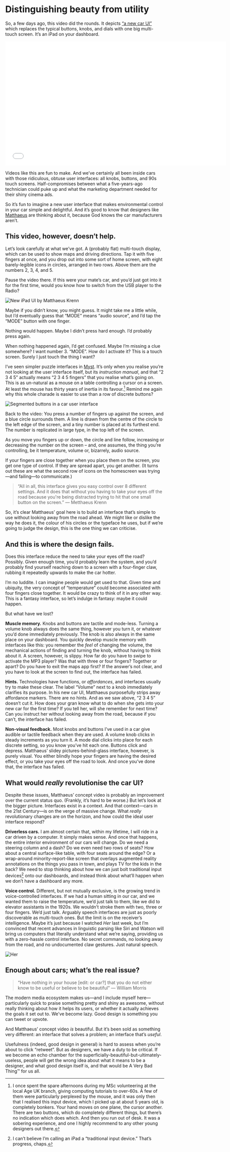 # Distinguishing beauty from utility

So, a few days ago, this video did the rounds. It depicts [“a new car UI”](http://matthaeuskrenn.com/new-car-ui/) which replaces the typical buttons, knobs, and dials with one big multi-touch screen. It’s an iPad on your dashboard.

<iframe width="700" height="394" src="//www.youtube-nocookie.com/embed/XVbuk3jizGM" frameborder="0" allowfullscreen></iframe>

Videos like this are fun to make. And we’ve certainly all been inside cars with those ridiculous, obtuse user interfaces: all knobs, buttons, and 90s touch screens. Half-compromises between what a five-years-ago technician could puke up and what the marketing department needed for their shiny cinema ads.

So it’s fun to imagine a new user interface that makes environmental control in your car simple and delightful. And it’s good to know that designers like [Matthaeus](https://twitter.com/matthaeus) are thinking about it, because God knows the car manufacturers aren’t.

## This video, however, doesn’t help.

Let’s look carefully at what we’ve got. A (probably flat) multi-touch display, which can be used to show maps and driving directions. Tap it with five fingers at once, and you drop out into some sort of home screen, with eight barely-legible icons in circles, arranged in two rows. Above them are the numbers 2, 3, 4, and 5.

Pause the video there. If this were your mate’s car, and you’d just got into it for the first time, would you know how to switch from the USB player to the Radio?

![New iPad UI by Matthaeus Krenn](/media/ipad-ui-matthaeus.png)

Maybe if you didn’t know, you might guess. It might take me a little while, but I’d eventually guess that “MODE” means “audio source”, and I’d tap the “MODE” button with one finger.

Nothing would happen. Maybe I didn’t press hard enough. I’d probably press again.

When nothing happened again, I’d get confused. Maybe I’m missing a clue somewhere? I want number 3. “MODE”. How do I activate it? This is a touch screen. Surely I just touch the thing I want?

I’ve seen simpler puzzle interfaces in [Myst](https://en.wikipedia.org/wiki/Myst). It’s only when you realise you’re not looking at the user interface itself, but its *instruction manual*, and that “2 3 4 5” actually means “2 3 4 5 fingers” that you realise what’s going on. This is as un-natural as a mouse on a table controlling a cursor on a screen. At least the mouse has thirty years of inertia in its favour.[^1] Remind me again why this whole charade is easier to use than a row of discrete buttons?

[^1]: I once spent the spare afternoons during my MSc volunteering at the local Age UK branch, giving computing tutorials to over-60s. A few of them were particularly perplexed by the mouse, and it was only then that I realised this input device, which I picked up at about 5 years old, is completely bonkers. Your hand moves on one plane, the cursor another. There are two buttons, which do completely different things, but there’s no indication which does which. And then you run out of desk. It was a sobering experience, and one I highly recommend to any other young designers out there.

![Segmented buttons in a car user interface](/media/ipad-ui-straw-man.png)

Back to the video: You press a number of fingers up against the screen, and a blue circle surrounds them. A line is drawn from the centre of the circle to the left edge of the screen, and a tiny number is placed at its furthest end. The number is replicated in large type, in the top left of the screen.

As you move you fingers up or down, the circle and line follow, increasing or decreasing the number on the screen – and, one assumes, the thing you’re controlling, be it temperature, volume or, bizarrely, audio source.

If your fingers are close together when you place them on the screen, you get one type of control. If they are spread apart, you get another. (It turns out these are what the second row of icons on the homescreen was trying—and failing—to communicate.)

>  “All in all, this interface gives you easy control over 8 different settings. And it does that without you having to take your eyes off the road because you're being distracted trying to hit that one small button on the screen.” — Metthaeus Krenn

So, it’s clear Matthaeus’ goal here is to build an interface that’s simple to use without looking away from the road ahead. We might like or dislike the way he does it, the colour of his circles or the typeface he uses, but if we’re going to judge the design, this is the one thing we can criticise.

## And this is where the design fails.

Does this interface reduce the need to take your eyes off the road? Possibly. Given enough time, you’d probably learn the system, and you’d probably find yourself reaching down to a screen with a four-finger claw, rubbing it repeatedly upwards to make the car hotter.

I’m no luddite. I can imagine people would get used to that. Given time and ubiquity, the very concept of “temperature” could become associated with four fingers close together. It would be crazy to think of it in any other way. This is a fantasy interface, so let’s indulge in fantasy: maybe it could happen.

But what have we lost?

**Muscle memory.** Knobs and buttons are tactile and mode-less. Turning a volume knob always does the same thing, however you turn it, or whatever you’d done immediately previously. The knob is also always in the same place on your dashboard. You quickly develop muscle memory with interfaces like this: you remember the *feel* of changing the volume, the mechanical actions of finding and turning the knob, without having to think about it. A screen, however, is slippy. How far do you have to swipe to activate the MP3 player? Was that with three or four fingers? Together or apart? Do you have to exit the maps app first? If the answer’s not clear, and you have to look at the screen to find out, the interface has failed.

**Hints.** Technologies have functions, or *affordances*, and interfaces usually try to make these clear. The label “Volume” next to a knob immediately clarifies its purpose. In his new car UI, Matthaeus purposefully strips away affordance markers. There are no hints. And as we saw above, “2 3 4 5” doesn’t cut it. How does your gran know what to do when she gets into your new car for the first time? If you tell her, will she remember for next time? Can you instruct her without looking away from the road, because if you can’t, the interface has failed.

**Non-visual feedback.** Most knobs and buttons I’ve used in a car give audible or tactile feedback when they are used. A volume knob clicks in steady increments as you turn it. A mode dial clicks into place for each discrete setting, so you know you’ve hit each one. Buttons click and depress. Matthaeus’ slidey pictures-behind-glass interface, however, is purely visual. You either blindly hope your fingers are having the desired effect, or you take your eyes off the road to look. And once you’ve done that, the interface has failed.

## What would *really* revolutionise the car UI?

Despite these issues, Matthaeus’ concept video is probably an improvement over the current status quo. (Frankly, it’s hard to be worse.) But let’s look at the bigger picture. Interfaces exist in a context. And that context—cars in the 21st Century—is on the verge of massive change. What *really* revolutionary changes are on the horizon, and how could the ideal user interface respond?

**Driverless cars.** I am almost certain that, within my lifetime, I will ride in a car driven by a computer. It simply makes sense. And once that happens, the entire interior environment of our cars will change. Do we need a steering column and a dash? Do we even need two rows of seats? How about a central surface-like table, with four seats around the edge? Or a wrap-around minority-report-like screen that overlays augmented reality annotations on the things you pass in town, and plays TV for the kids in the back? We need to stop thinking about how we can just bolt traditional input devices[^2] onto our dashboards, and instead think about what’ll happen when we don’t have a dashboard any more.

[^2]: I can’t believe I’m calling an iPad a “traditional input device.” That’s progress, chaps.

**Voice control.** Different, but not mutually exclusive, is the growing trend in voice-controlled interfaces. If we had a human sitting in our car, and we wanted them to raise the temperature, we’d just talk to them, like we did to elevator assistants in the 1920s. We wouldn’t stroke them with two, three or four fingers. We’d just talk. Arguably speech interfaces are just as poorly discoverable as multi-touch ones. But the limit is on the receiver’s intelligence. Maybe it’s just because I watched *Her* last week, but I’m convinced that recent advances in linguistic parsing like Siri and Watson will bring us computers that literally understand what we’re saying, providing us with a zero-hassle control interface. No secret commands, no looking away from the road, and no undocumented claw gestures. Just natural speech.

![Her](/media/her-skyscrapers.jpg)

## Enough about cars; what’s the real issue?

> “Have nothing in your house [edit: or car?] that you do not either know to be useful or believe to be beautiful” — William Morris

The modern media ecosystem makes us—and I include myself here—particularly quick to praise something pretty and shiny as awesome, without really thinking about how it helps its users, or whether it actually achieves the goals it set out to. We’ve become lazy. Good design is something you can tweet or upvote.

And Matthaeus’ concept video *is* beautiful. But it’s been sold as something very different: an interface that solves a problem; an interface that’s *useful*.

Usefulness (indeed, good design in general) is hard to assess when you’re about to click “retweet”. But as designers, we have a duty to be critical. If we become an echo chamber for the superficially-beautiful-but-ultimately-useless, people will get the wrong idea about what it means to be a designer, and what good design itself is, and that would be A Very Bad Thing&trade; for us all.

<link href="/post/whats-in-a-checkbox">
<link href="/post/why-i-wireframe-in-pencil">
<meta name="description" content="It’s fun to imagine a new user interface that makes car controls simple and delightful. But this month’s rash of style-over-substance YouTube videos isn’t helping.">
